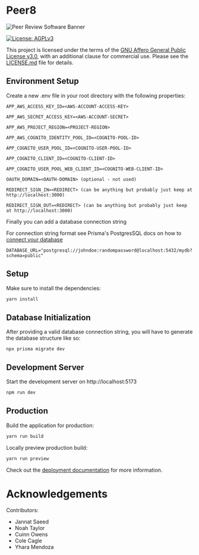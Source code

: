 # Peer8

![Peer Review Software Banner](https://user-images.githubusercontent.com/24308154/224770163-ca054ece-c385-483b-9d40-ef87dfbc49f1.png)

[![License: AGPLv3](https://img.shields.io/badge/License-AGPLv3-blue.svg)](https://www.gnu.org/licenses/agpl-3.0)

This project is licensed under the terms of the [GNU Affero General Public License v3.0](https://www.gnu.org/licenses/agpl-3.0), with an additional clause for commercial use. Please see the [LICENSE.md](LICENSE.md) file for details.

## Environment Setup

Create a new .env file in your root directory with the following properties:

```
APP_AWS_ACCESS_KEY_ID=<AWS-ACCOUNT-ACCESS-KEY>

APP_AWS_SECRET_ACCESS_KEY=<AWS-ACCOUNT-SECRET>

APP_AWS_PROJECT_REGION=<PROJECT-REGION>

APP_AWS_COGNITO_IDENTITY_POOL_ID=<COGNITO-POOL-ID>

APP_COGNITO_USER_POOL_ID=<COGNITO-USER-POOL-ID>

APP_COGNITO_CLIENT_ID=<COGNITO-CLIENT-ID>

APP_COGNITO_USER_POOL_WEB_CLIENT_ID=<COGNITO-WEB-CLIENT-ID>

OAUTH_DOMAIN=<OAUTH-DOMAIN> (optional - not used)

REDIRECT_SIGN_IN=<REDIRECT> (can be anything but probably just keep at http://localhost:3000)

REDIRECT_SIGN_OUT=<REDIRECT> (can be anything but probably just keep at http://localhost:3000)
```

Finally you can add a database connection string

For connection string format see Prisma's PostgresSQL docs on how to [connect your database](https://www.prisma.io/docs/getting-started/setup-prisma/start-from-scratch/relational-databases/connect-your-database-typescript-postgres)

```
DATABASE_URL="postgresql://johndoe:randompassword@localhost:5432/mydb?schema=public"
```

## Setup

Make sure to install the dependencies:

```bash
yarn install
```

## Database Initialization

After providing a valid database connection string, you will have to generate the database structure like so:

```
npx prisma migrate dev
```


## Development Server

Start the development server on http://localhost:5173

```bash
npm run dev
```

## Production

Build the application for production:

```bash
yarn run build
```

Locally preview production build:

```bash
yarn run preview
```

Check out the [deployment documentation](https://nuxt.com/docs/getting-started/deployment) for more information.

# Acknowledgements
Contributors:
- Jannat Saeed 
- Noah Taylor
- Cuinn Owens
- Cole Cagle
- Yhara Mendoza
